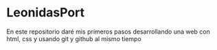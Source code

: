# LeonidasPort
En este repositorio daré mis primeros pasos desarrollando una web con html, css y usando git y github al mismo tiempo
